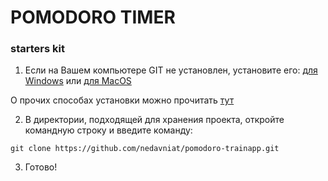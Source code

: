 # POMODORO TIMER
### starters kit

1. Если на Вашем компьютере GIT не установлен, установите его: [для Windows](https://git-scm.com/download/win) или [для MacOS](https://desktop.github.com/)

О прочих способах установки можно прочитать [тут](https://git-scm.com/book/ru/v2/%D0%92%D0%B2%D0%B5%D0%B4%D0%B5%D0%BD%D0%B8%D0%B5-%D0%A3%D1%81%D1%82%D0%B0%D0%BD%D0%BE%D0%B2%D0%BA%D0%B0-Git)

2. В директории, подходящей для хранения проекта, откройте командную строку и введите команду:
```
git clone https://github.com/nedavniat/pomodoro-trainapp.git
```

3. Готово!